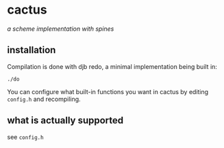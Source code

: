 # cactus
_a scheme implementation with spines_

## installation

Compilation is done with djb redo, a minimal implementation being built in:

    ./do

You can configure what built-in functions you want in cactus by editing `config.h` and recompiling.

## what is actually supported 

see `config.h`
